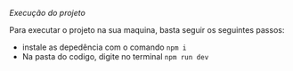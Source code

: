*Execução do projeto*

Para executar o projeto na sua maquina, basta seguir os seguintes passos:

* instale as depedência com o comando `npm i`
* Na pasta do codigo, digite no terminal `npm run dev`